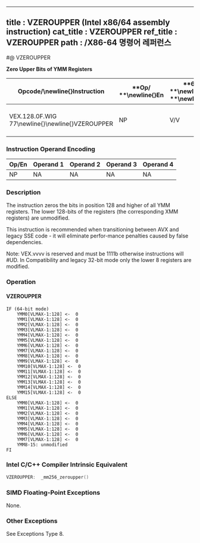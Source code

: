 ----------------------------
title : VZEROUPPER (Intel x86/64 assembly instruction)
cat_title : VZEROUPPER
ref_title : VZEROUPPER
path : /X86-64 명령어 레퍼런스
----------------------------
#@ VZEROUPPER

**Zero Upper Bits of YMM Registers**

|**Opcode/**\newline{}**Instruction**|**Op/ **\newline{}**En**|**64/32 bit **\newline{}**Mode **\newline{}**Support**|**CPUID **\newline{}**Feature **\newline{}**Flag**|**Description**|
|------------------------------------|------------------------|------------------------------------------------------|--------------------------------------------------|---------------|
|VEX.128.0F.WIG 77\newline{}\newline{}VZEROUPPER|NP|V/V|AVX|Zero upper 128 bits of all YMM registers.|
### Instruction Operand Encoding


|Op/En|Operand 1|Operand 2|Operand 3|Operand 4|
|-----|---------|---------|---------|---------|
|NP|NA|NA|NA|NA|
### Description


The instruction zeros the bits in position 128 and higher of all YMM registers. The lower 128-bits of the registers (the corresponding XMM registers) are unmodified.

This instruction is recommended when transitioning between AVX and legacy SSE code - it will eliminate perfor-mance penalties caused by false dependencies.

Note: VEX.vvvv is reserved and must be 1111b otherwise instructions will #UD. In Compatibility and legacy 32-bit mode only the lower 8 registers are modified.


### Operation
#### VZEROUPPER 
```info-verb
IF (64-bit mode)
    YMM0[VLMAX-1:128]  <-  0
    YMM1[VLMAX-1:128] <-   0
    YMM2[VLMAX-1:128]  <-  0
    YMM3[VLMAX-1:128]  <-  0
    YMM4[VLMAX-1:128]  <-  0
    YMM5[VLMAX-1:128] <-   0
    YMM6[VLMAX-1:128]  <-  0
    YMM7[VLMAX-1:128] <-   0
    YMM8[VLMAX-1:128] <-   0
    YMM9[VLMAX-1:128]  <-  0
    YMM10[VLMAX-1:128]  <-  0
    YMM11[VLMAX-1:128] <-   0
    YMM12[VLMAX-1:128]  <-  0
    YMM13[VLMAX-1:128]  <-  0
    YMM14[VLMAX-1:128]  <-  0
    YMM15[VLMAX-1:128]  <-  0
ELSE
    YMM0[VLMAX-1:128]  <-  0
    YMM1[VLMAX-1:128]  <-  0
    YMM2[VLMAX-1:128] <-   0
    YMM3[VLMAX-1:128] <-   0
    YMM4[VLMAX-1:128] <-   0
    YMM5[VLMAX-1:128]  <-  0
    YMM6[VLMAX-1:128] <-   0
    YMM7[VLMAX-1:128]  <-  0
    YMM8-15: unmodified
FI
```

### Intel C/C++ Compiler Intrinsic Equivalent

```cpp
VZEROUPPER:  _mm256_zeroupper()
```
### SIMD Floating-Point Exceptions


None.

### Other Exceptions


See Exceptions Type 8.

